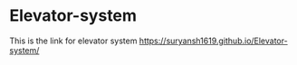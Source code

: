 # Elevator-system
This is the link for elevator system
https://suryansh1619.github.io/Elevator-system/
